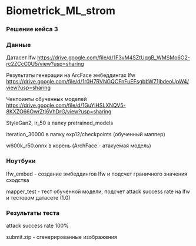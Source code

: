 # Biometrick_ML_strom

### Решение кейса 3

### Данные
Датасет lfw https://drive.google.com/file/d/1F3vM4SZtUqgB_WMSMo6O2-rc2ZCcC0U5/view?usp=sharing

Результаты генерации на ArcFace эмбеддингах lfw https://drive.google.com/file/d/1r0H7RVNGQCFnFuEFsgbbW71jbdeoUpW4/view?usp=sharing

Чекпоинты обученных моделей https://drive.google.com/file/d/1GuYiHSLXNQV5-8KXZO66OwrZtj6VhDrG/view?usp=sharing

StyleGan2, ir_50 в папку pretrained_models

iteration_30000 в папку exp12/checkpoints (обученный маппер)

w600k_r50.onnx в корень (ArchFace - атакуемая модель)

### Ноутбуки

lfw_embed - создание эмбеддингов lfw и подсчет граничного значения сходства

mapper_test - тест обученной модели, подсчет attack success rate на lfw и тестовом датасете (1.0)

### Результаты теста

attack success rate  100%

submit.zip - сгенерированные изображения
